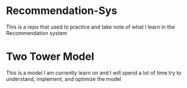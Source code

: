 # Recommendation-Sys
This is a repo that used to practice and take note of what I learn in the Recommendation system 

# Two Tower Model
This is a model I am currently learn on and I will spend a lot of time try to understand, implement, and optimize the model 
